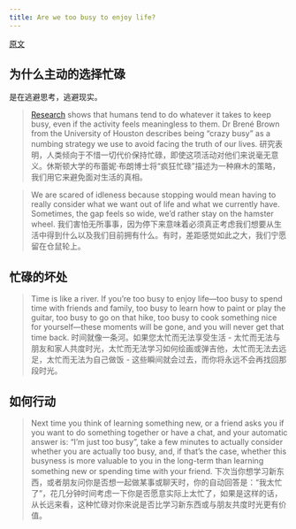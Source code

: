 ```yaml
---
title: Are we too busy to enjoy life?
---
```


[原文](https://nesslabs.com/too-busy-to-enjoy-life)

## 为什么主动的选择忙碌
是在逃避思考，逃避现实。

> [Research](https://pubmed.ncbi.nlm.nih.gov/20548057/) shows that humans tend to do whatever it takes to keep busy, even if the activity feels meaningless to them. Dr Brené Brown from the University of Houston describes being “crazy busy” as a numbing strategy we use to avoid facing the truth of our lives.
> 研究表明，人类倾向于不惜一切代价保持忙碌，即使这项活动对他们来说毫无意义。休斯顿大学的布蕾妮·布朗博士将“疯狂忙碌”描述为一种麻木的策略，我们用它来避免面对生活的真相。

> We are scared of idleness because stopping would mean having to really consider what we want out of life and what we currently have. Sometimes, the gap feels so wide, we’d rather stay on the hamster wheel.
> 我们害怕无所事事，因为停下来意味着必须真正考虑我们想要从生活中得到什么以及我们目前拥有什么。有时，差距感觉如此之大，我们宁愿留在仓鼠轮上。

## 忙碌的坏处
> Time is like a river. If you’re too busy to enjoy life—too busy to spend time with friends and family, too busy to learn how to paint or play the guitar, too busy to go on that hike, too busy to cook something nice for yourself—these moments will be gone, and you will never get that time back.
> 时间就像一条河。如果您太忙而无法享受生活 - 太忙而无法与朋友和家人共度时光，太忙而无法学习如何绘画或弹吉他，太忙而无法去远足，太忙而无法为自己做饭 - 这些瞬间就会过去，而你将永远不会再找回那段时光。

## 如何行动
> Next time you think of learning something new, or a friend asks you if you want to do something together or have a chat, and your automatic answer is: “I’m just too busy”, take a few minutes to actually consider whether you are actually too busy, and, if that’s the case, whether this busyness is more valuable to you in the long-term than learning something new or spending time with your friend.
> 下次当你想学习新东西，或者朋友问你是否想一起做某事或聊天时，你的自动回答是：“我太忙了”，花几分钟时间考虑一下你是否愿意实际上太忙了，如果是这样的话，从长远来看，这种忙碌对你来说是否比学习新东西或与朋友共度时光更有价值。

